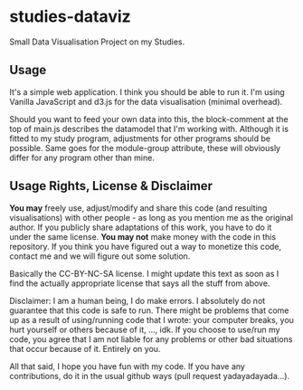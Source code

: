 # studies-dataviz

Small Data Visualisation Project on my Studies.

## Usage

It's a simple web application. I think you should be able to run it.
I'm using Vanilla JavaScript and d3.js for the data visualisation (minimal overhead).

Should you want to feed your own data into this, the block-comment at the top of main.js describes the datamodel that I'm working with. Although it is fitted to my study program, adjustments for other programs should be possible. Same goes for the module-group attribute, these will obviously differ for any program other than mine.

## Usage Rights, License & Disclaimer

**You may** freely use, adjust/modify and share this code (and resulting visualisations) with other people - as long as you mention me as the original author. If you publicly share adaptations of this work, you have to do it under the same license.
**You may not** make money with the code in this repository. If you think you have figured out a way to monetize this code, contact me and we will figure out some solution.

Basically the CC-BY-NC-SA license. I might update this text as soon as I find the actually appropriate license that says all the stuff from above.

Disclaimer: I am a human being, I do make errors. I absolutely do not guarantee that this code is safe to run. There might be problems that come up as a result of using/running code that I wrote: your computer breaks, you hurt yourself or others because of it, ..., idk. If you choose to use/run my code, you agree that I am not liable for any problems or other bad situations that occur because of it. Entirely on you.

All that said, I hope you have fun with my code. If you have any contributions, do it in the usual github ways (pull request yadayadayada...).
